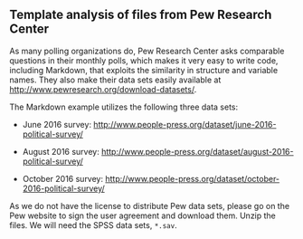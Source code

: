 ## Template analysis of files from Pew Research Center

As many polling organizations do, Pew Research Center asks comparable questions
in their monthly polls, which makes it very easy to write code, including 
Markdown, that exploits the similarity in structure and variable names. They also
make their data sets easily available at http://www.pewresearch.org/download-datasets/.

The Markdown example utilizes the following three data sets:

* June 2016 survey: http://www.people-press.org/dataset/june-2016-political-survey/

* August 2016 survey: http://www.people-press.org/dataset/august-2016-political-survey/

* October 2016 survey: http://www.people-press.org/dataset/october-2016-political-survey/

As we do not have the license to distribute Pew data sets, please go on the Pew website 
to sign the user agreement and download them. Unzip the files. We will need the SPSS 
data sets, `*.sav`.

